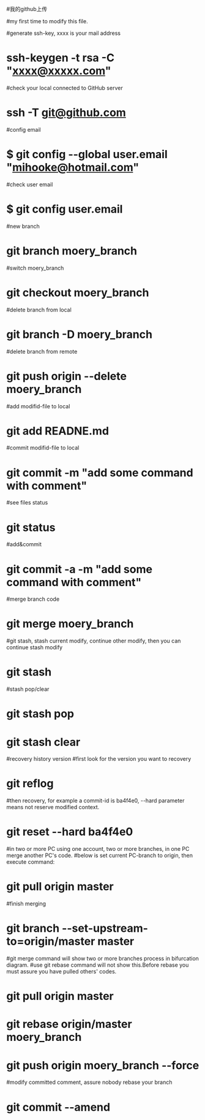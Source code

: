 #我的github上传

#my first time to modify this file.

#generate ssh-key, xxxx is your mail address
# ssh-keygen -t rsa -C "xxxx@xxxxx.com"

#check your local connected to GitHub server
# ssh -T git@github.com

#config email
# $ git config --global user.email "mihooke@hotmail.com"

#check user email
# $ git config user.email

#new branch
# git branch moery_branch

#switch moery_branch
# git checkout moery_branch

#delete branch from local
# git branch -D moery_branch

#delete branch from remote
# git push origin --delete moery_branch

#add modifid-file to local
# git add READNE.md

#commit modifid-file to local
# git commit -m "add some command with comment"

#see files status
# git status

#add&commit
# git commit -a -m "add some command with comment"

#merge branch code
# git merge moery_branch

#git stash, stash current modify, continue other modify, then you can continue stash modify
# git stash

#stash pop/clear
# git stash pop
# git stash clear

#recovery history version
#first look for the version you want to recovery
# git reflog
#then recovery, for example a commit-id is ba4f4e0, --hard parameter means not reserve modified context.
# git reset --hard ba4f4e0

#in two or more PC using one account, two or more branches, in one PC merge another PC's code.
#below is set current PC-branch to origin, then execute command:
# git pull origin master
#finish merging
# git branch --set-upstream-to=origin/master master

#git merge command will show two or more branches process in bifurcation diagram.
#use git rebase command will not show this.Before rebase you must assure you have pulled others' codes.
# git pull origin master
# git rebase origin/master moery_branch
# git push origin moery_branch --force

#modify committed comment, assure nobody rebase your branch
# git commit --amend